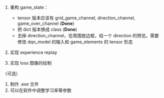 1. 重构 game_state：

   - tensor 版本应该有 grid_game_channel, direction_channel, game_over_channel (**Done**)
   - 把 dict 版本换成 class (**Done**)
   - 去掉 direction_channel，在周围放边框，给一个 direction 的预览。需要修改 dqn_model 的输入和 game_elements 的 tensor 形态

2. 实现 experience replay
3. 实现 loss 图像的绘制

（可选）

1. 制作 .exe 文件
2. 可以在软件中调整学习率等参数

